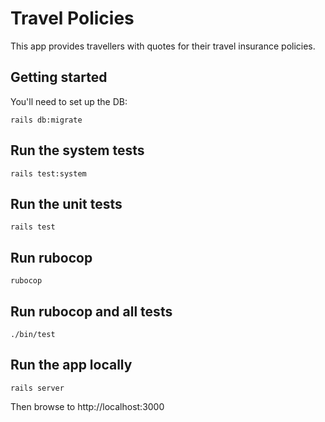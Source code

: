 # Travel Policies

This app provides travellers with quotes for their travel insurance policies.

## Getting started

You'll need to set up the DB:

```shell
rails db:migrate
```

## Run the system tests

```shell
rails test:system
```

## Run the unit tests

```shell
rails test
```

## Run rubocop

```shell
rubocop
```

## Run rubocop and all tests

```shell
./bin/test
```

## Run the app locally

```shell
rails server
```

Then browse to http://localhost:3000
